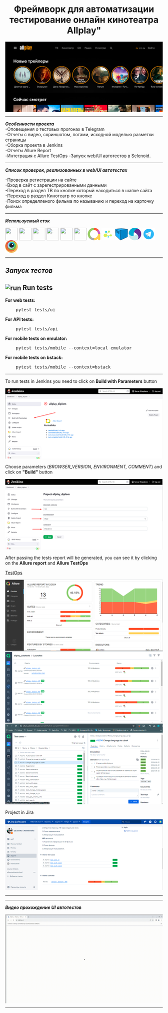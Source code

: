 <h1 align="center">Фреймворк для автоматизации тестирование онлайн кинотеатра Allplay"</h1>

<img align="center" src="resources/images/site.png"/>  

***
***Особенности проекта***  
-Оповещения о тестовых прогонах в Telegram  
-Отчеты с видео, скриншотом, логами, исходной моделью разметки страницы  
-Сборка проекта в Jenkins  
-Отчеты Allure Report  
-Интеграция с Allure TestOps
-Запуск web/UI автотестов в Selenoid.


***
***Список проверок, реализованных в web/UI автотестах***

-Проверка регистрации на сайте   
-Вход в сайт с зарегестрированными данными     
-Переход в раздел ТВ по кнопке который находиться в шапке сайта  
-Переход в раздел Кинотеатр по кнопке   
-Поиск определленого фильма по называнию и   переход на карточку фильма    

***


***Используемый стэк***  
<p align="left">
<img align="center" src="https://cdn.jsdelivr.net/gh/devicons/devicon@latest/icons/python/python-original-wordmark.svg" height="40" width="40" />
<img align="center" src="https://cdn.jsdelivr.net/gh/devicons/devicon@latest/icons/pycharm/pycharm-original.svg" height="40" width="40" />
<img align="center" src="https://cdn.jsdelivr.net/gh/devicons/devicon@latest/icons/jenkins/jenkins-original.svg" height="40" width="40" />
<img align="center" src="https://cdn.jsdelivr.net/gh/devicons/devicon@latest/icons/pytest/pytest-original.svg" height="40" width="40" />
<img align="center" src="https://cdn.jsdelivr.net/gh/devicons/devicon@latest/icons/jira/jira-original.svg" height="40" width="40" />
<img align="center" src="https://cdn.jsdelivr.net/gh/devicons/devicon@latest/icons/github/github-original.svg" height="40" width="40" />
<img align="center" src="resources/images/allure.png" height="40" width="40" />
<img align="center" src="resources/images/selene.png" height="40" width="40" />
<img align="center" src="resources/images/selenoid.png" height="40" width="40" />
<img align="center" src="resources/images/appium.png" height="40" width="40" />
<img align="center" src="resources/images/telegram.png" height="40" width="40" />
<img align="center" src="resources/images/browserstack.png" height="40" width="40" />

***  
***Запуск тестов***  
---

<h2 id="run-tests"><img width="40" align="center" src="resources/run-tests.png" alt="run"> Run tests</h2>
<p><b>For web tests:</b></p>
<pre>
    pytest tests/ui
</pre>
<p><b>For API tests:</b></p>
<pre>
    pytest tests/api
</pre>
<p><b>For mobile tests on emulator:</b></p>
<pre>
    pytest tests/mobile --context=local_emulator
</pre>
<p><b>For mobile tests on bstack:</b></p>
<pre>
    pytest tests/mobile --context=bstack
</pre>

---

<p>To run tests in Jenkins you need to click on <b>Build with Parameters</b> button</p>
<img src="resources/images/build.png" alt="build">
<p>Сhoose parameters (<i>BROWSER_VERSION, ENVIRONMENT, COMMENT</i>) and click on <b>"Build"</b> button</p>
<img src="resources/images/parametrs.png" alt="parameters">
<p>After passing the tests report will be generated, you can see it by clicking on the <b>Allure report</b> and <b>Allure TestOps</b></p>
<p><a href="https://allure.autotests.cloud/project/4275/dashboards">TestOps</a></p>
<img src="resources/images/allure_report.png" alt="allure-report">
<img src="resources/images/allure-result.png" alt="allure-result">
<img src="resources/images/allure-testcases.png" alt="allure-testOps">

<p>Project in Jira</p>
<img src="resources/images/jira_integration.png" alt="jira">


---



---


***Видео прохождение UI автотестов*** 

<img align="center" src="resources/images/video_from-test.gif"/>  

***